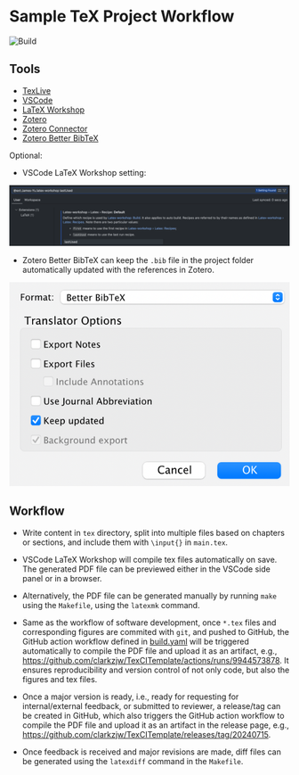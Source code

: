 # Sample TeX Project Workflow

![Build](https://github.com/clarkzjw/TexCITemplate/actions/workflows/build.yaml/badge.svg)

## Tools

+ [TexLive](https://www.tug.org/texlive/)
+ [VSCode](https://code.visualstudio.com/)
+ [LaTeX Workshop](https://marketplace.visualstudio.com/items?itemName=James-Yu.latex-workshop)
+ [Zotero](https://www.zotero.org/)
+ [Zotero Connector](https://www.zotero.org/download/)
+ [Zotero Better BibTeX](https://retorque.re/zotero-better-bibtex/)

Optional:

+ VSCode LaTeX Workshop setting:

![](./static/latex_workshop_setting.png)

+ Zotero Better BibTeX can keep the `.bib` file in the project folder automatically updated with the references in Zotero.

![](./static/zotero_export.png)

## Workflow

+ Write content in `tex` directory, split into multiple files based on chapters or sections, and include them with `\input{}` in `main.tex`.

+ VSCode LaTeX Workshop will compile tex files automatically on save. The generated PDF file can be previewed either in the VSCode side panel or in a browser.

+ Alternatively, the PDF file can be generated manually by running `make` using the `Makefile`, using the `latexmk` command.

+ Same as the workflow of software development, once `*.tex` files and corresponding figures are commited with `git`, and pushed to GitHub, the GitHub action workflow defined in [build.yaml](./.github/workflows/build.yaml) will be triggered automatically to compile the PDF file and upload it as an artifact, e.g., https://github.com/clarkzjw/TexCITemplate/actions/runs/9944573878. It ensures reproducibility and version control of not only code, but also the figures and tex files.

+ Once a major version is ready, i.e., ready for requesting for internal/external feedback, or submitted to reviewer, a release/tag can be created in GitHub, which also triggers the GitHub action workflow to compile the PDF file and upload it as an artifact in the release page, e.g., https://github.com/clarkzjw/TexCITemplate/releases/tag/20240715.

+ Once feedback is received and major revisions are made, diff files can be generated using the `latexdiff` command in the `Makefile`.
